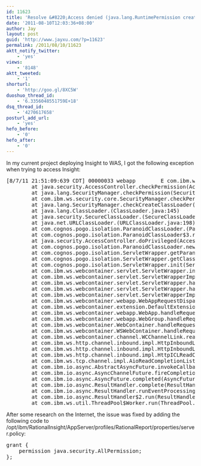 ```yaml
---
id: 11623
title: 'Resolve &#8220;Access denied (java.lang.RuntimePermission createClassLoader)&#8221; for WAS'
date: '2011-08-10T12:03:36+08:00'
author: Jay
layout: post
guid: 'http://www.jayxu.com/?p=11623'
permalink: /2011/08/10/11623
aktt_notify_twitter:
    - 'yes'
views:
    - '8148'
aktt_tweeted:
    - '1'
shorturl:
    - 'http://goo.gl/8XC5W'
duoshuo_thread_id:
    - '6.3356048551759E+18'
dsq_thread_id:
    - '4270617658'
posturl_add_url:
    - 'yes'
hefo_before:
    - '0'
hefo_after:
    - '0'
---
```


In my current project deploying Insight to WAS, I got the following exception when trying to access Insight:
<pre>[8/7/11 21:51:09:639 CDT] 00000033 webapp        E com.ibm.ws.webcontainer.webapp.WebApp logError SRVE0293E: [Servlet Error]-[javax.servlet.ServletException: SRVE0207E: Uncaught initialization exception created by servlet]: java.security.AccessControlException: Access denied (java.lang.RuntimePermission createClassLoader)
        at java.security.AccessController.checkPermission(AccessController.java:108)
        at java.lang.SecurityManager.checkPermission(SecurityManager.java:533)
        at com.ibm.ws.security.core.SecurityManager.checkPermission(SecurityManager.java:211)
        at java.lang.SecurityManager.checkCreateClassLoader(SecurityManager.java:595)
        at java.lang.ClassLoader.(ClassLoader.java:145)
        at java.security.SecureClassLoader.(SecureClassLoader.java:52)
        at java.net.URLClassLoader.(URLClassLoader.java:198)
        at com.cognos.pogo.isolation.ParanoidClassLoader.(ParanoidClassLoader.java:95)
        at com.cognos.pogo.isolation.ParanoidClassLoader$3.run(ParanoidClassLoader.java:137)
        at java.security.AccessController.doPrivileged(AccessController.java:202)
        at com.cognos.pogo.isolation.ParanoidClassLoader.newInstance(ParanoidClassLoader.java:135)
        at com.cognos.pogo.isolation.ServletWrapper.getParanoidClassLoader(ServletWrapper.java:304)
        at com.cognos.pogo.isolation.ServletWrapper.getClassLoader(ServletWrapper.java:183)
        at com.cognos.pogo.isolation.ServletWrapper.init(ServletWrapper.java:87)
        at com.ibm.ws.webcontainer.servlet.ServletWrapper.init(ServletWrapper.java:358)
        at com.ibm.ws.webcontainer.servlet.ServletWrapperImpl.init(ServletWrapperImpl.java:168)
        at com.ibm.ws.webcontainer.servlet.ServletWrapper.handleRequest(ServletWrapper.java:737)
        at com.ibm.ws.webcontainer.servlet.ServletWrapper.handleRequest(ServletWrapper.java:500)
        at com.ibm.ws.webcontainer.servlet.ServletWrapperImpl.handleRequest(ServletWrapperImpl.java:178)
        at com.ibm.ws.webcontainer.webapp.WebAppRequestDispatcher.forward(WebAppRequestDispatcher.java:341)
        at com.ibm.ws.webcontainer.extension.DefaultExtensionProcessor.handleRequest(DefaultExtensionProcessor.java:709)
        at com.ibm.ws.webcontainer.webapp.WebApp.handleRequest(WebApp.java:3810)
        at com.ibm.ws.webcontainer.webapp.WebGroup.handleRequest(WebGroup.java:276)
        at com.ibm.ws.webcontainer.WebContainer.handleRequest(WebContainer.java:931)
        at com.ibm.ws.webcontainer.WSWebContainer.handleRequest(WSWebContainer.java:1583)
        at com.ibm.ws.webcontainer.channel.WCChannelLink.ready(WCChannelLink.java:183)
        at com.ibm.ws.http.channel.inbound.impl.HttpInboundLink.handleDiscrimination(HttpInboundLink.java:455)
        at com.ibm.ws.http.channel.inbound.impl.HttpInboundLink.handleNewInformation(HttpInboundLink.java:384)
        at com.ibm.ws.http.channel.inbound.impl.HttpICLReadCallback.complete(HttpICLReadCallback.java:83)
        at com.ibm.ws.tcp.channel.impl.AioReadCompletionListener.futureCompleted(AioReadCompletionListener.java:165)
        at com.ibm.io.async.AbstractAsyncFuture.invokeCallback(AbstractAsyncFuture.java:217)
        at com.ibm.io.async.AsyncChannelFuture.fireCompletionActions(AsyncChannelFuture.java:161)
        at com.ibm.io.async.AsyncFuture.completed(AsyncFuture.java:138)
        at com.ibm.io.async.ResultHandler.complete(ResultHandler.java:204)
        at com.ibm.io.async.ResultHandler.runEventProcessingLoop(ResultHandler.java:775)
        at com.ibm.io.async.ResultHandler$2.run(ResultHandler.java:905)
        at com.ibm.ws.util.ThreadPool$Worker.run(ThreadPool.java:1550)
</pre>
After some research on the Internet, the issue was fixed by adding the following code to /opt/ibm/RationalInsight/AppServer/profiles/RationalReport/properties/server.policy:
<pre>grant {
    permission java.security.AllPermission;
};</pre>